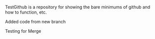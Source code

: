 TestGithub is a repository for showing the bare minimums of github and how to function, etc.

Added code from new branch 

Testing for Merge
